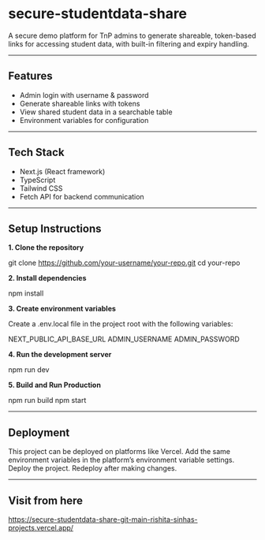 # secure-studentdata-share
A secure demo platform for TnP admins to generate shareable, token-based links for accessing student data, with built-in filtering and expiry handling. 

---
## Features
- Admin login with username & password
- Generate shareable links with tokens
- View shared student data in a searchable table
- Environment variables for configuration

---
## Tech Stack
- Next.js (React framework)
- TypeScript
- Tailwind CSS
- Fetch API for backend communication

---
## Setup Instructions
**1. Clone the repository**

git clone https://github.com/your-username/your-repo.git
cd your-repo

**2. Install dependencies**

npm install

**3. Create environment variables**

Create a .env.local file in the project root with the following variables:

NEXT_PUBLIC_API_BASE_URL
ADMIN_USERNAME
ADMIN_PASSWORD

**4. Run the development server**

npm run dev

**5. Build and Run Production**

npm run build
npm start

---
## Deployment

This project can be deployed on platforms like Vercel.
Add the same environment variables in the platform’s environment variable settings.
Deploy the project.
Redeploy after making changes.

---
## Visit from here

https://secure-studentdata-share-git-main-rishita-sinhas-projects.vercel.app/


